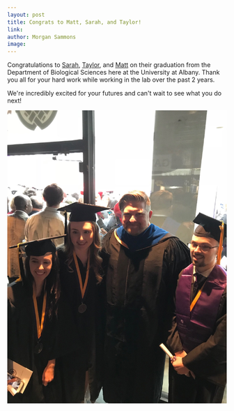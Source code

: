 ```yaml
---
layout: post
title: Congrats to Matt, Sarah, and Taylor!
link: 
author: Morgan Sammons
image: 
---
```




Congratulations to [Sarah](/team/sarah-soliman/), [Taylor](/team/taylor-mellow), and [Matt](/team/matthew-cacciola) on their graduation from the Department of Biological Sciences here at the University at Albany. Thank you all for your hard work while working in the lab over the past 2 years.

We're incredibly excited for your futures and can't wait to see what you do next! 

![](/images/news/2018-05-18-Commencement.jpg)